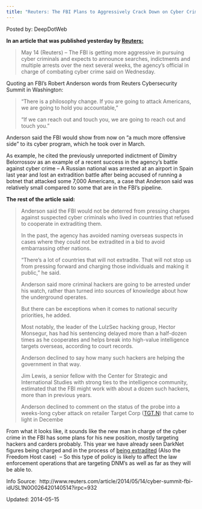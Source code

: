 ```yaml
---
title: "Reuters: The FBI Plans to Aggressively Crack Down on Cyber Crime Over the Next Few Weeks"
---
```


Posted by: DeepDotWeb

</div><span class="wpsr_floatbts_anchor" data-offset="25"></span><p><strong>In an article that was published yesterday by <a href="http://www.reuters.com/article/2014/05/14/cyber-summit-fbi-idUSL1N0O026420140514?irpc=932">Reuters: </a></strong></p>
<blockquote><p><span id="articleText">May 14 (Reuters) &#8211; The FBI is getting more aggressive in pursuing cyber criminals and expects to announce searches, indictments and multiple arrests over the next several weeks, the agency&#8217;s official in charge of combating cyber crime said on Wednesday.</span></p></blockquote>
<p>Quoting an FBI&#8217;s Robert Anderson words from <span id="articleText">Reuters Cybersecurity Summit in Washington</span>:</p>
<blockquote><p><span id="articleText">&#8220;There is a philosophy change. If you are going to attack Americans, we are going to hold you accountable,&#8221;</span></p>
<p><span id="articleText">&#8220;If we can reach out and touch you, we are going to reach out and touch you.&#8221;</span></p></blockquote>
<p><span id="articleText">Anderson said the FBI would show from now on &#8220;a much more offensive side&#8221; to its cyber program, which he took over in March.</span></p>
<p>As example, h<span id="articleText">e cited the previously unreported indictment of Dimitry Belorrossov as an example of a recent success in the agency&#8217;s battle against cyber crime &#8211; </span><span id="articleText">A Russian national was arrested at an airport in Spain last year and lost an extradition battle after being accused of running a botnet that attacked some 7,000 Americans, a case that Anderson said was relatively small compared to some that are in the FBI&#8217;s pipeline.</span></p>
<p><strong>The rest of the article said:</strong></p>
<blockquote><p>Anderson said the FBI would not be deterred from pressing charges against suspected cyber criminals who lived in countries that refused to cooperate in extraditing them.</p>
<p>In the past, the agency has avoided naming overseas suspects in cases where they could not be extradited in a bid to avoid embarrassing other nations.</p>
<p>&#8220;There&#8217;s a lot of countries that will not extradite. That will not stop us from pressing forward and charging those individuals and making it public,&#8221; he said.</p>
<p>Anderson said more criminal hackers are going to be arrested under his watch, rather than turned into sources of knowledge about how the underground operates.</p>
<p>But there can be exceptions when it comes to national security priorities, he added.</p>
<p>Most notably, the leader of the LulzSec hacking group, Hector Monsegur, has had his sentencing delayed more than a half-dozen times as he cooperates and helps break into high-value intelligence targets overseas, according to court records.</p>
<p>Anderson declined to say how many such hackers are helping the government in that way.</p>
<p>Jim Lewis, a senior fellow with the Center for Strategic and International Studies with strong ties to the intelligence community, estimated that the FBI might work with about a dozen such hackers, more than in previous years.</p>
<p>Anderson declined to comment on the status of the probe into a weeks-long cyber attack on retailer Target Corp (<span id="symbol_TGT.N_0"><a href="http://www.reuters.com/finance/stocks/overview?symbol=TGT.N">TGT.N</a></span>) that came to light in Decembe</p></blockquote>
<p>From what it looks like, it sounds like the new man in charge of the cyber crime in the FBI has some plans for his new position, mostly targeting hackers and carders probably. This year we have already seen DarkNet figures being charged and in the process of <a href="https://g-i-r.github.io/deepdotweb/2014/03/19/arrested-silk-road-mod-ssbd-waives-extradition-rights-silk-road-charges-us/">being extradited</a> (Also the Freedom Host case)  &#8211; So this type of policy is likely to affect the law enforcement operations that are targeting DNM&#8217;s as well as far as they will be able to.</p>
<p>Info Source:  http://www.reuters.com/article/2014/05/14/cyber-summit-fbi-idUSL1N0O026420140514?irpc=932</p>


Updated: 2014-05-15
    
